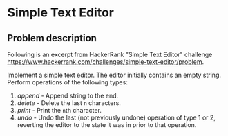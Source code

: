 # Simple Text Editor

## Problem description

Following is an excerpt from HackerRank "Simple Text Editor" challenge 
<https://www.hackerrank.com/challenges/simple-text-editor/problem>.

Implement a simple text editor. The editor initially contains an empty string. Perform operations of the following types:

1. *append* - Append string to the end.
2. *delete* - Delete the last `n` characters.
3. *print* - Print the `n`th character.
4. *undo* - Undo the last (not previously undone) operation of type 1 or 2, reverting the editor to the state it was in prior to that operation.
